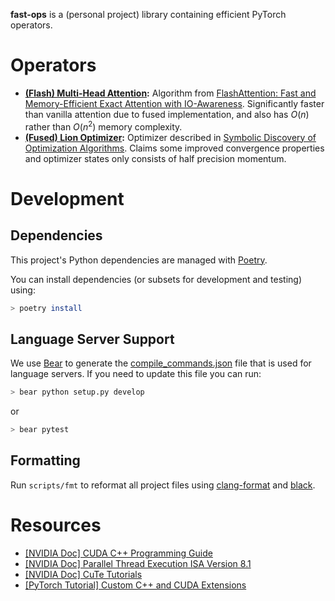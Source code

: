 **fast-ops** is a (personal project) library containing efficient PyTorch operators.

# Operators
* **[(Flash) Multi-Head Attention](fast_ops/flash_attention/README.md):**
Algorithm from [FlashAttention: Fast and Memory-Efficient Exact Attention with IO-Awareness](https://arxiv.org/pdf/2205.14135.pdf).
Significantly faster than vanilla attention due to fused implementation, and also
has $O(n)$ rather than $O(n^2)$ memory complexity.
* **[(Fused) Lion Optimizer](fast_ops/lion/README.md):**
Optimizer described in [Symbolic Discovery of Optimization Algorithms](https://arxiv.org/pdf/2302.06675.pdf).
Claims some improved convergence properties and optimizer states only consists of half precision momentum.

# Development

## Dependencies
This project's Python dependencies are managed with [Poetry](https://python-poetry.org/docs/).

You can install dependencies (or subsets for development and testing) using:
```bash
> poetry install
```

## Language Server Support
We use [Bear](https://github.com/rizsotto/Bear) to generate the
[compile_commands.json](compile_commands.json) file that is used for language servers.
If you need to update this file you can run:
```bash
> bear python setup.py develop
```
or
```python
> bear pytest
```

## Formatting
Run `scripts/fmt` to reformat all project files using
[clang-format](https://clang.llvm.org/docs/ClangFormat.html) and
[black](https://black.readthedocs.io/en/stable/).

# Resources
* [\[NVIDIA Doc\] CUDA C++ Programming Guide](https://docs.nvidia.com/cuda/cuda-c-programming-guide/)
* [\[NVIDIA Doc\] Parallel Thread Execution ISA Version 8.1](https://docs.nvidia.com/cuda/parallel-thread-execution/index.html)
* [\[NVIDIA Doc\] CuTe Tutorials](https://github.com/NVIDIA/cutlass/tree/master/media/docs/cute)
* [\[PyTorch Tutorial\] Custom C++ and CUDA Extensions](https://pytorch.org/tutorials/advanced/cpp_extension.html)
